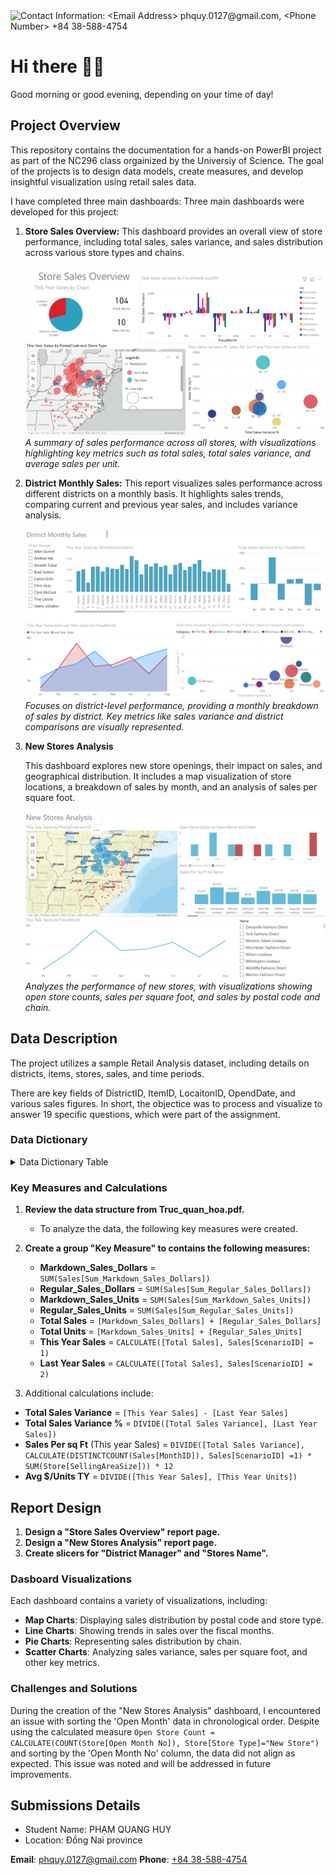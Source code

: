 
<picture>
 <source media="(prefers-color-scheme: dark)" srcset="githubBanner/DarkModeBanner.png">
 <source media="(prefers-color-scheme: light)" srcset="githubBanner/LightModeBanner.png">
 <img alt="Contact Information: <Email Address> phquy.0127@gmail.com, <Phone Number> +84 38-588-4754 " src="githubBanner/DefaultModeBanner.png">
</picture>

# Hi there 👋🏻
Good morning or good evening, depending on your time of day!

## Project Overview
This repository contains the documentation for a hands-on PowerBI project as part of the NC296 class orgainized by the Universiy of Science. The goal of the projects is to design data models, create measures, and develop insightful visualization using retail sales data.

I have completed three main dashboards:
Three main dashboards were developed for this project:
<ol>
<li><b>Store Sales Overview:</b>
This dashboard provides an overall view of store performance, including total sales, sales variance, and sales distribution across various store types and chains.
<p><img alt="Store Sales Overview" src="dashBoard_Image/StoreSalesOverview.png">
<em>A summary of sales performance across all stores, with visualizations highlighting key metrics such as total sales, total sales variance, and average sales per unit.</em>
</p> </li>
<li><b>District Monthly Sales:</b>
This report visualizes sales performance across different districts on a monthly basis. It highlights sales trends, comparing current and previous year sales, and includes variance analysis.
<p><img alt="District Monthly Sales" src="dashBoard_Image/DistrictMonthlySale.png"> <em>Focuses on district-level performance, providing a monthly breakdown of sales by district. Key metrics like sales variance and district comparisons are visually represented.</em>
</p></li>
<li><b>New Stores Analysis</b>

This dashboard explores new store openings, their impact on sales, and geographical distribution. It includes a map visualization of store locations, a breakdown of sales by month, and an analysis of sales per square foot.
<p><img alt="New Stores Analysis" src="dashBoard_Image/NewStoreAnalysisPbix.png"><em> Analyzes the performance of new stores, with visualizations showing open store counts, sales per square foot, and sales by postal code and chain.</em>
</p> </li>
</ol>

## Data Description
The project utilizes a sample Retail Analysis dataset, including details on districts, items, stores, sales, and time periods.

There are key fields of DistrictID, ItemID, LocaitonID, OpendDate, and various sales figures. In short, the objectice was to process and visualize to answer 19 specific questions, which were part of the assignment.
### Data Dictionary
<details>
<summary>Data Dictionary Table </summary>

|  Table  | Frield Name  |Description                         |
|--------:|--------------|------------------------------------|
|Districts| DistrictID   | Mã đại lý                          |
|         | District     | Quận                               |
|         | DM           | Người quản lý của Đại lý           |
|Item     | ItemID       | Mã sản phẩm                        |
|         | Segment      | Bộ Phận                            |
|         | Category     | Nhóm                               |
|Story    |LocationID    | Mã cửa hàng                        |
|         | Territory    | Lãnh thổ                           |
|         | OpenDate     | Ngày khai trương                   |
|         | SellingAreaSize | Diện tích của cửa hàng          |
|         | Chain        | Loại cửa hàng kinh doanh           |
|         | Store Type   | Loại cửa hàng mới (2014) / cũ (trước 2014) |
|Sales    | Sum_Regular_Sales_Dollars     | Doanh thu Regular       |
|         | Sum_Markdown_Sales_Dollars    | Doanh thu Markdown      |
|         | Sum_Regular_Sales_Units       | Số lượng Regular        |
|         | Sum_Markdown_Sales_Units      | Số lượng Markdown       |
|         | ScenarioID                    | =1 là năm hiện hành, =2 là năm trước |
|Time     | Period       | Tháng (bằng số)      |
|         | FiscalMonth  | Tháng (bằng chữ)     |
</details>

### Key Measures and Calculations

1. **Review the data structure from Truc_quan_hoa.pdf.**
    - To analyze the data, the following key measures were created.
2. **Create a group "Key Measure" to contains the following measures:**
    -  **Markdown_Sales_Dollars** = `SUM(Sales[Sum_Markdown_Sales_Dollars])`
    - **Regular_Sales_Dollars** = `SUM(Sales[Sum_Regular_Sales_Dollars])`
    - **Markdown_Sales_Units** = `SUM(Sales[Sum_Markdown_Sales_Units])`
    - **Regular_Sales_Units** = `SUM(Sales[Sum_Regular_Sales_Units])`
    - **Total Sales** = `[Markdown_Sales_Dollars] + [Regular_Sales_Dollars]`
    - **Total Units** = `[Markdown_Sales_Units] + [Regular_Sales_Units]`
    - **This Year Sales** = `CALCULATE([Total Sales], Sales[ScenarioID] = 1)`
    - **Last Year Sales** = `CALCULATE([Total Sales], Sales[ScenarioID] = 2)`

3. Additional calculations include:
- **Total Sales Variance** = `[This Year Sales] - [Last Year Sales]`
- **Total Sales Variance %** = `DIVIDE([Total Sales Variance], [Last Year Sales])`
- **Sales Per sq Ft** (This year Sales) = `DIVIDE([Total Sales Variance], CALCULATE(DISTINCTCOUNT(Sales[MonthID]), Sales[ScenarioID] =1) * SUM(Store[SellingAreaSize])) * 12`
- **Avg $/Units TY** = `DIVIDE([This Year Sales], [This Year Units])`



## Report Design

1. **Design a "Store Sales Overview" report page.**
2. **Design a "New Stores Analysis" report page.**
3. **Create slicers for "District Manager" and "Stores Name".**

### Dasboard Visualizations

Each dashboard contains a variety of visualizations, including:

- **Map Charts**: Displaying sales distribution by postal code and store type.
- **Line Charts**: Showing trends in sales over the fiscal months.
- **Pie Charts**: Representing sales distribution by chain.
- **Scatter Charts**: Analyzing sales variance, sales per square foot, and other key metrics.

### Challenges and Solutions
During the creation of the "New Stores Analysis" dashboard, I encountered an issue with sorting the 'Open Month' data in chronological order. Despite using the calculated measure `Open Store Count = CALCULATE(COUNT(Store[Open Month No]), Store[Store Type]="New Store")` and sorting by the 'Open Month No' column, the data did not align as expected. This issue was noted and will be addressed in future improvements.

## Submissions Details
- Student Name: PHẠM QUANG HUY
- Location: Đồng Nai province

**Email**: [phquy.0127@gmail.com](mailto:pqhuy.0127@gmail.com)
**Phone**: [+84 38-588-4754](tel:+84385884754)
